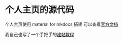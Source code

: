 # 个人主页的源代码

个人主页使用 material for mkdocs 搭建 可以查看[官方文档](https://squidfunk.github.io/mkdocs-material/)

我自己也写了一个手把手的[建站教程](https://stormckey.github.io/Build_this_website/)
